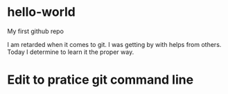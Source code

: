 # hello-world
My first github repo

I am retarded when it comes to git.  I was getting by with helps from others.
Today I determine to learn it the proper way.

# Edit to pratice git command line

